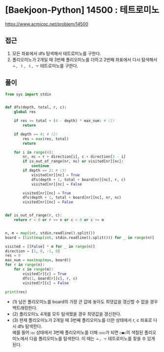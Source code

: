 [Baekjoon-Python] 14500 : 테트로미노
=
<https://www.acmicpc.net/problem/14500>


접근
--


1. 모든 좌표에서 dfs 탐색해서 테트로미노를 구한다.
2. 폴리오미노가 2개일 때 3번째 폴리오미노를 더하고 2번째 좌표에서 다시 탐색해서 `ㅗ, ㅏ, ㅓ, ㅜ` 테트로미노를 구한다.


풀이
--



```python
from sys import stdin


def dfs(depth, total, r, c):
    global res

    if res >= total + (4 - depth) * max_num: # (1)
        return

    if depth == 4: # (2)
        res = max(res, total)
        return

    for i in range(4):
        nr, nc = r + direction[i], c + direction[3 - i]
        if is_out_of_range(nr, nc) or visited[nr][nc]:
            continue
        if depth == 2: # (3)
            visited[nr][nc] = True
            dfs(depth + 1, total + board[nr][nc], r, c)
            visited[nr][nc] = False

        visited[nr][nc] = True
        dfs(depth + 1, total + board[nr][nc], nr, nc)
        visited[nr][nc] = False


def is_out_of_range(r, c):
    return r < 0 or r >= n or c < 0 or c >= m


n, m = map(int, stdin.readline().split())
board = [list(map(int, stdin.readline().split())) for _ in range(n)]

visited = [[False] * m for _ in range(n)]
direction = [1, 0, -1, 0]
res = 0
max_num = max(map(max, board))
for r in range(n):
    for c in range(m):
        visited[r][c] = True
        dfs(1, board[r][c], r, c)
        visited[r][c] = False

print(res)
```


* (1) 남은 폴리오미노를 board의 가장 큰 값에 놓아도 최댓값을 갱신할 수 없을 경우 백트래킹한다.
* (2) 폴리오미노 4개를 모두 탐색했을 경우 최댓값을 갱신한다.
* (3) 현재 폴리오미노가 2개일 때 3번째 폴리오미노를 더한 상태에서 r, c 좌표로 다시 dfs 탐색한다.  
예를 들어 `◻︎◻︎` 상태에서 3번째 폴리오미노를 더해 `◻︎◻︎◻︎`가 되면 `◻︎◼︎◻︎`의 색칠된 폴리오미노에서 다음 폴리오미노를 탐색한다. 이 때는 `ㅗ, ㅜ` 테트로미노를 찾을 수 있게 된다.
